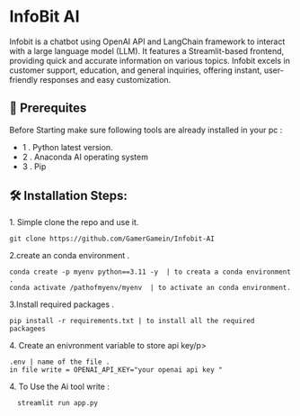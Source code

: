 # InfoBit AI


Infobit is a chatbot using OpenAI API and LangChain framework to interact with a large language model (LLM). It features a Streamlit-based frontend, providing quick and accurate information on various topics. Infobit excels in customer support, education, and general inquiries, offering instant, user-friendly responses and easy customization.

<h2>🧐 Prerequites</h2>

Before Starting make sure following tools are already installed in your pc :

*   1 . Python latest version.
*   2 . Anaconda AI operating system
*   3 .  Pip 
<h2>🛠️ Installation Steps:</h2>

<p>1. Simple clone the repo and use it.</p>

```
git clone https://github.com/GamerGamein/Infobit-AI
```
<p>2.create an conda environment .</p>

```
conda create -p myenv python==3.11 -y  | to creata a conda environment .
conda activate /pathofmyenv/myenv  | to activate an conda environment.

```
<p>3.Install required packages .</p>

```
pip install -r requirements.txt | to install all the required packagees
```
<p>4. Create an enivronment variable to store api key/p>

```
.env | name of the file .
in file write = OPENAI_API_KEY="your openai api key "
```

<p>4. To Use the Ai tool write :</p>

```
  streamlit run app.py
```
